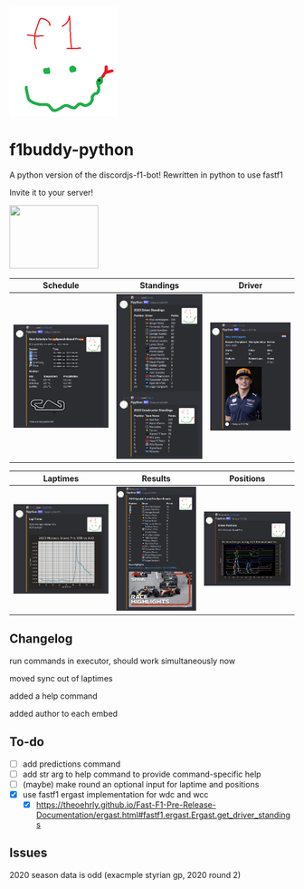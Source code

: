 <img src="/botPics/f1python192.png">

# f1buddy-python

A python version of the discordjs-f1-bot! 
Rewritten in python to use fastf1

Invite it to your server!

<a href="https://discord.com/api/oauth2/authorize?client_id=1059405703116242995&permissions=2147798016&scope=bot">
    <img src="https://logodownload.org/wp-content/uploads/2017/11/discord-logo-01.png" width="157" height="112">
</a>



Schedule             |  Standings|  Driver|  
:-------------------------:|:-------------------------:|:-------------------------:
![](/images/schedule.png)  |  ![](/images/wdcwcc.png)|  ![](/images/driver.png)|  

Laptimes|  Results|  Positions
:-------------------------:|:-------------------------:|:-------------------------:
![](/images/laptimes.png)|  ![](/images/results.png)|  ![](/images/positions.png)

## Changelog

run commands in executor, should work simultaneously now

moved sync out of laptimes

added a help command

added author to each embed


## To-do
- [ ] add predictions command
- [ ] add str arg to help command to provide command-specific help
- [ ] (maybe) make round an optional input for laptime and positions
- [x] use fastf1 ergast implementation for wdc and wcc
    - [x] https://theoehrly.github.io/Fast-F1-Pre-Release-Documentation/ergast.html#fastf1.ergast.Ergast.get_driver_standings

## Issues

2020 season data is odd (exacmple styrian gp, 2020 round 2)




